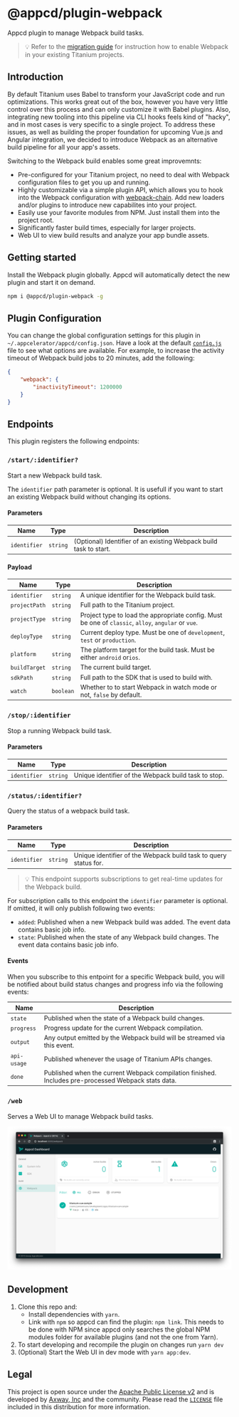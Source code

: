 # @appcd/plugin-webpack

Appcd plugin to manage Webpack build tasks.

> 💡 Refer to the [migration guide](./migration.md) for instruction how to enable Webpack in your existing Titanium projects.

## Introduction

By default Titanium uses Babel to transform your JavaScript code and run optimizations. This works great out of the box, however you have very little control over this process and can only customize it with Babel plugins. Also, integrating new tooling into this pipeline via CLI hooks feels kind of "hacky", and in most cases is very specific to a single project. To address these issues, as well as building the proper foundation for upcoming Vue.js and Angular integration, we decided to introduce Webpack as an alternative build pipeline for all your app's assets.

Switching to the Webpack build enables some great improvemnts:

- Pre-configured for your Titanium project, no need to deal with Webpack configuration files to get you up and running.
- Highly customizable via a simple plugin API, which allows you to hook into the Webpack configuration with [webpack-chain](https://github.com/neutrinojs/webpack-chain). Add new loaders and/or plugins to introduce new capabilites into your project.
- Easily use your favorite modules from NPM. Just install them into the project root.
- Significantly faster build times, especially for larger projects.
- Web UI to view build results and analyze your app bundle assets.

## Getting started

Install the Webpack plugin globally. Appcd will automatically detect the new plugin and start it on demand.

```bash
npm i @appcd/plugin-webpack -g
```

## Plugin Configuration

You can change the global configuration settings for this plugin in `~/.appcelerator/appcd/config.json`. Have a look at the default [`config.js`](config/config.js) file to see what options are available. For example, to increase the activity timeout of Webpack build jobs to 20 minutes, add the following:

```json
{
    "webpack": {
        "inactivityTimeout": 1200000
    }
}
```

## Endpoints

This plugin registers the following endpoints:

### `/start/:identifier?`

Start a new Webpack build task.

The `identifier` path parameter is optional. It is usefull if you want to start an existing Webpack build without changing its options.

#### Parameters

| Name | Type | Description |
| --- | --- | --- |
| `identifier` | `string` |  (Optional) Identifier of an existing Webpack build task to start. |

#### Payload

| Name | Type | Description |
| --- | --- | --- |
| `identifier` | `string` |  A unique identifier for the Webpack build task. |
| `projectPath` | `string` | Full path to the Titanium project. |
| `projectType` | `string` |  Project type to load the appropriate config. Must be one of `classic`, `alloy`, `angular` or `vue`. |
| `deployType`| `string` | Current deploy type. Must be one of `development`, `test` or `production`. |
| `platform` | `string` |  The platform target for the build task. Must be either `android` or`ios`. |
| `buildTarget`| `string` | The current build target. |
| `sdkPath`| `string` | Full path to the SDK that is used to build with. |
| `watch`| `boolean` | Whether to to start Webpack in watch mode or not, `false` by default. |

### `/stop/:identifier`

Stop a running Webpack build task.

#### Parameters

| Name | Type | Description |
| --- | --- | --- |
| `identifier` | `string` |  Unique identifier of the Webpack build task to stop. |

### `/status/:identifier?`

Query the status of a webpack build task.

#### Parameters

| Name | Type | Description |
| --- | --- | --- |
| `identifier` | `string` |  Unique identifier of the Webpack build task to query status for. |

> 💡 This endpoint supports subscriptions to get real-time updates for the Webpack build.

For subscription calls to this endpoint the `identifier` parameter is optional. If omitted, it will only publish following two events:

- `added`: Published when a new Webpack build was added. The event data contains basic job info.
- `state`: Published when the state of any Webpack build changes. The event data contains basic job info.

#### Events

When you subscribe to this entpoint for a specific Webpack build, you will be notified about build status changes and progress info via the following events:

| Name | Description |
| --- | --- |
| `state` | Published when the state of a Webpack build changes. |
| `progress` | Progress update for the current Webpack compilation. |
| `output` | Any output emitted by the Webpack build will be streamed via this event. |
| `api-usage` | Published whenever the usage of Titanium APIs changes. |
| `done` | Published when the current Webpack compilation finished. Includes pre-processed Webpack stats data. |

### `/web`

Serves a Web UI to manage Webpack build tasks.

![Web UI](/.github/web-ui.png "Web UI")

## Development

1. Clone this repo and:
    - Install dependencies with `yarn`.
    - Link with `npm` so appcd can find the plugin: `npm link`. This needs to be done with NPM since appcd only searches the global NPM modules folder for available plugins (and not the one from Yarn).
1. To start developing and recompile the plugin on changes run `yarn dev`
1. (Optional) Start the Web UI in dev mode with `yarn app:dev`.

## Legal

This project is open source under the [Apache Public License v2][1] and is developed by
[Axway, Inc](http://www.axway.com/) and the community. Please read the [`LICENSE`][1] file included
in this distribution for more information.

[1]: https://github.com/appcelerator/appc-plugin-webpack/blob/master/LICENSE
